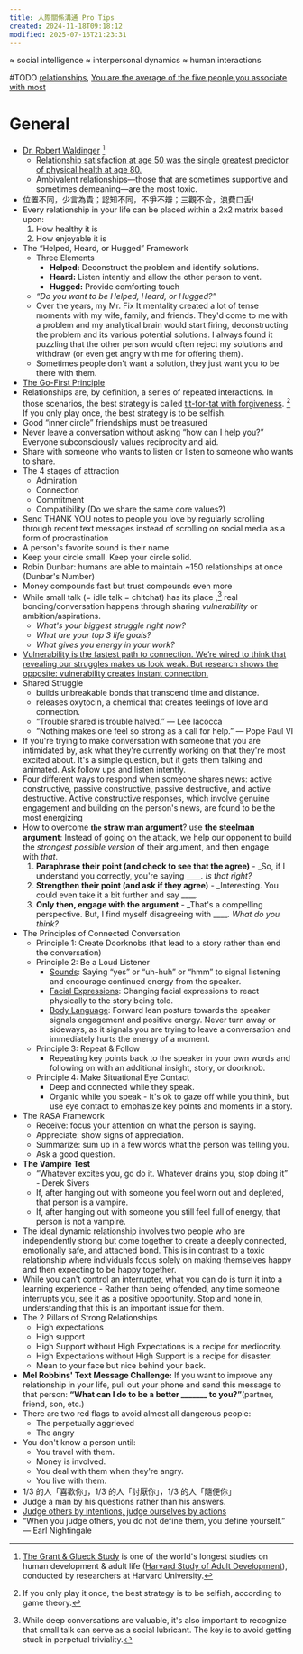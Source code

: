 ```yaml
---
title: 人際關係溝通 Pro Tips
created: 2024-11-18T09:18:12
modified: 2025-07-16T21:23:31
---
```


≈ social intelligence ≈ interpersonal dynamics ≈ human interactions

#TODO [relationships](relationships.md), [You are the average of the five people you associate with most](You%20are%20the%20average%20of%20the%20five%20people%20you%20associate%20with%20most.md)

# General

* [Dr. Robert Waldinger](https://www.robertwaldinger.com/) [^1]
	* [Relationship satisfaction at age 50 was the single greatest predictor of physical health at age 80.](https://news.harvard.edu/gazette/story/2017/04/over-nearly-80-years-harvard-study-has-been-showing-how-to-live-a-healthy-and-happy-life/)
	* Ambivalent relationships—those that are sometimes supportive and sometimes demeaning—are the most toxic.
* 位置不同，少言為貴；認知不同，不爭不辯；三觀不合，浪費口舌!
* Every relationship in your life can be placed within a 2x2 matrix based upon:
	1. How healthy it is
	2. How enjoyable it is
* The “Helped, Heard, or Hugged” Framework
	* Three Elements
		* **Helped:** Deconstruct the problem and identify solutions.
		* **Heard:** Listen intently and allow the other person to vent.
		* **Hugged:** Provide comforting touch
	* _“Do you want to be Helped, Heard, or Hugged?”_
	* Over the years, my Mr. Fix It mentality created a lot of tense moments with my wife, family, and friends. They'd come to me with a problem and my analytical brain would start firing, deconstructing the problem and its various potential solutions. I always found it puzzling that the other person would often reject my solutions and withdraw (or even get angry with me for offering them).
	* Sometimes people don't want a solution, they just want you to be there with them.
* [The Go-First Principle](The%20Go-First%20Principle.md)
* Relationships are, by definition, a series of repeated interactions. In those scenarios, the best strategy is called [tit-for-tat with forgiveness](https://en.wikipedia.org/wiki/Tit_for_tat). [^2] If you only play once, the best strategy is to be selfish.
* Good “inner circle” friendships must be treasured
* Never leave a conversation without asking “how can I help you?” Everyone subconsciously values reciprocity and aid.
* Share with someone who wants to listen or listen to someone who wants to share.
* The 4 stages of attraction
	* Admiration
	* Connection
	* Commitment
	* Compatibility (Do we share the same core values?)
* Send THANK YOU notes to people you love by regularly scrolling through recent text messages instead of scrolling on social media as a form of procrastination
* A person's favorite sound is their name.
* Keep your circle small. Keep your circle solid.
* Robin Dunbar: humans are able to maintain ~150 relationships at once (Dunbar's Number)
* Money compounds fast but trust compounds even more
* While small talk (= idle talk = chitchat) has its place ,[^3] real bonding/conversation happens through sharing _vulnerability_ or ambition/aspirations.
	* _What's your biggest struggle right now?_
	* _What are your top 3 life goals?_
	* _What gives you energy in your work?_
* [Vulnerability is the fastest path to connection. We’re wired to think that revealing our struggles makes us look weak. But research shows the opposite: vulnerability creates instant connection.](https://www.youtube.com/watch?v=lg48Bi9DA54)
* Shared Struggle
	* builds unbreakable bonds that transcend time and distance.
	* releases oxytocin, a chemical that creates feelings of love and connection.
	* “Trouble shared is trouble halved.” — Lee Iacocca
	* “Nothing makes one feel so strong as a call for help.” — Pope Paul VI
* If you're trying to make conversation with someone that you are intimidated by, ask what they're currently working on that they're most excited about. It's a simple question, but it gets them talking and animated. Ask follow ups and listen intently.
* Four different ways to respond when someone shares news: active constructive, passive constructive, passive destructive, and active destructive. Active constructive responses, which involve genuine engagement and building on the person's news, are found to be the most energizing
* How to overcome <span style="font-family:SFUIText-Bold;"><b>the</b></span> **straw man argument**? use **the steelman argument**: Instead of going on the attack, we help our opponent to build the _strongest possible version_ of their argument, and then engage with _that_.
	1. **Paraphrase their point (and check to see that the agree)** - _So, if I understand you correctly, you're saying _____. Is that right?_
	2. **Strengthen their point (and ask if they agree)** - _Interesting. You could even take it a bit further and say _____._
	3. **Only then, engage with the argument** - _That's a compelling perspective. But, I find myself disagreeing with _____. What do you think?_
* The Principles of Connected Conversation
	* Principle 1: Create Doorknobs (that lead to a story rather than end the conversation)
	* Principle 2: Be a Loud Listener
		* <u>Sounds</u>: Saying “yes” or “uh-huh” or “hmm” to signal listening and encourage continued energy from the speaker.
		* <u>Facial Expressions</u>: Changing facial expressions to react physically to the story being told.
		* <u>Body Language</u>: Forward lean posture towards the speaker signals engagement and positive energy. Never turn away or sideways, as it signals you are trying to leave a conversation and immediately hurts the energy of a moment.
	* Principle 3: Repeat \& Follow
		* Repeating key points back to the speaker in your own words and following on with an additional insight, story, or doorknob.
	* Principle 4: Make Situational Eye Contact
		* Deep and connected while they speak.
		* Organic while you speak - It's ok to gaze off while you think, but use eye contact to emphasize key points and moments in a story.
* The RASA Framework
	* Receive: focus your attention on what the person is saying.
	* Appreciate: show signs of appreciation.
	* Summarize: sum up in a few words what the person was telling you.
	* Ask a good question.
* **The Vampire Test**
	* “Whatever excites you, go do it. Whatever drains you, stop doing it” - Derek Sivers
	* If, after hanging out with someone you feel worn out and depleted, that person is a vampire.
	* If, after hanging out with someone you still feel full of energy, that person is not a vampire.
* The ideal dynamic relationship involves two people who are independently strong but come together to create a deeply connected, emotionally safe, and attached bond. This is in contrast to a toxic relationship where individuals focus solely on making themselves happy and then expecting to be happy together.
* While you can't control an interrupter, what you can do is turn it into a learning experience - Rather than being offended, any time someone interrupts you, see it as a positive opportunity. Stop and hone in, understanding that this is an important issue for them.
* The 2 Pillars of Strong Relationships
	* High expectations
	* High support
	* High Support without High Expectations is a recipe for mediocrity.
	* High Expectations without High Support is a recipe for disaster.
	* Mean to your face but nice behind your back.
* **Mel Robbins' Text Message Challenge:** If you want to improve any relationship in your life, pull out your phone and send this message to that person: **“What can I do to be a better _______ to you?”**(partner, friend, son, etc.)
* There are two red flags to avoid almost all dangerous people:
	* The perpetually aggrieved
	* The angry
* You don't know a person until:
	* You travel with them.
	* Money is involved.
	* You deal with them when they're angry.
	* You live with them.
* 1/3 的人「喜歡你」，1/3 的人「討厭你」，1/3 的人「隨便你」
* Judge a man by his questions rather than his answers.
* [Judge others by intentions, judge ourselves by actions](Judge%20others%20by%20intentions,%20judge%20ourselves%20by%20actions.md)
* “When you judge others, you do not define them, you define yourself.” — Earl Nightingale

[^1]: [The Grant \& Glueck Study](https://www.adultdevelopmentstudy.org/grantandglueckstudy) is one of the world's longest studies on human development \& adult life ([Harvard Study of Adult Development](https://www.adultdevelopmentstudy.org/)), conducted by researchers at Harvard University.
[^2]: If you only play it once, the best strategy is to be selfish, according to game theory.
[^3]: While deep conversations are valuable, it's also important to recognize that small talk can serve as a social lubricant. The key is to avoid getting stuck in perpetual triviality.
